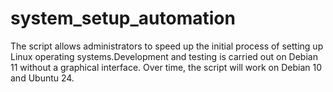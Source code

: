 # system_setup_automation
The script allows administrators to speed up the initial process of setting up Linux operating systems.Development and testing is carried out on Debian 11 without a graphical interface.  Over time, the script will work on Debian 10 and Ubuntu 24.
